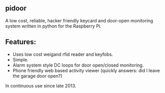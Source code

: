 pidoor
---------
A low cost, reliable, hacker friendly keycard and door-open monitoring system written
in python for the Raspberry Pi.

Features:
--------------
- Uses low cost weigand rfid reader and keyfobs.
- Simple.
- Alarm system style DC loops for door open/closed monitoring.
- Phone friendly web based activity viewer (quickly answers: did I leave the garage door open?)

In continuous use since late 2013.
